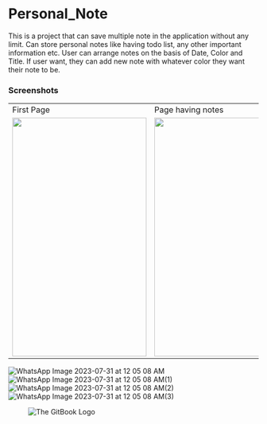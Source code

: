 # Personal_Note
This is a project that can save multiple note in the application without any limit. Can store personal notes like having todo list, any other important information etc. User can arrange notes on the basis of Date, Color and Title. If user want, they can add new note with whatever color they want their note to be.


### Screenshots
<table>
  <tr>
    <td>First Page</td>
     <td>Page having notes</td>
     <td>Order the notes</td>
     <td>Create New Note</td>
  </tr>
  <tr>
    <td><img src=""![WhatsApp Image 2023-07-31 at 12 05 08 AM](https://github.com/06div/Personal_Note/assets/138322370/5543e595-018c-4a46-890e-f6a15a41967f)"" width=270 height=480></td>
    <td><img src=""![WhatsApp Image 2023-07-31 at 12 05 08 AM(1)](https://github.com/06div/Personal_Note/assets/138322370/57a21092-5dd1-4e67-b3da-10b154304786)"" width=270 height=480></td>
    <td><img src=""![WhatsApp Image 2023-07-31 at 12 05 08 AM(2)](https://github.com/06div/Personal_Note/assets/138322370/d54de5e6-38a7-4fd6-bdf0-866e90d37bfa)"" width=270 height=480></td>
    <td><img src=""![WhatsApp Image 2023-07-31 at 12 05 08 AM(3)](https://github.com/06div/Personal_Note/assets/138322370/4b5d624b-acd3-4255-a299-e5baf1fe7762)"" width=270 height=480></td>
  </tr>
 </table>


![WhatsApp Image 2023-07-31 at 12 05 08 AM](https://github.com/06div/Personal_Note/assets/138322370/5543e595-018c-4a46-890e-f6a15a41967f) 
![WhatsApp Image 2023-07-31 at 12 05 08 AM(1)](https://github.com/06div/Personal_Note/assets/138322370/57a21092-5dd1-4e67-b3da-10b154304786)
![WhatsApp Image 2023-07-31 at 12 05 08 AM(2)](https://github.com/06div/Personal_Note/assets/138322370/d54de5e6-38a7-4fd6-bdf0-866e90d37bfa)
![WhatsApp Image 2023-07-31 at 12 05 08 AM(3)](https://github.com/06div/Personal_Note/assets/138322370/4b5d624b-acd3-4255-a299-e5baf1fe7762)

<figure><img src=""C:\Users\Divya Sharma\Downloads\WhatsApp Image 2023-07-31 at 12.05.08 AM.jpeg"" alt="The GitBook Logo"></figure>

